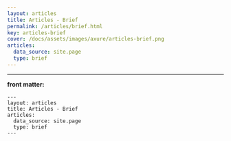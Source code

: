 ```yaml
---
layout: articles
title: Articles - Brief
permalink: /articles/brief.html
key: articles-brief
cover: /docs/assets/images/axure/articles-brief.png
articles:
  data_source: site.page
  type: brief
---
```


<div class="article__content" markdown="1">

---

**front matter:**

    ---
    layout: articles
    title: Articles - Brief
    articles:
      data_source: site.page
      type: brief
    ---

</div>